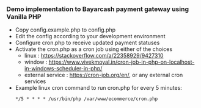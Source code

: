 
### Demo implementation to Bayarcash payment gateway using Vanilla PHP

* Copy config.example.php to config.php
* Edit the config according to your development environment
* Configure cron.php to receive updated payment statuses
* Activate the cron.php as a cron job using either of the choices
    - linux : https://stackoverflow.com/a/22358929/9427310
    - window : https://www.vivekmoyal.in/cron-job-in-php-on-localhost-in-windows-scheduler-in-php/
    - external service : https://cron-job.org/en/, or any external cron services
* Example linux cron command to run cron.php for every 5 minutes: 
  ```shell
  */5 * * * * /usr/bin/php /var/www/ecommerce/cron.php
  ```

